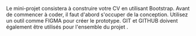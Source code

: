 Le mini-projet consistera à construire votre CV en utilisant Bootstrap. Avant de 
commencer à coder, il faut d'abord s'occuper de la conception. Utilisez un outil 
comme FIGMA pour créer le prototype. GIT et GITHUB doivent également être 
utilisés pour l'ensemble du projet .